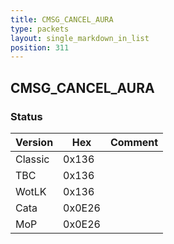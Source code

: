 ```yaml
---
title: CMSG_CANCEL_AURA
type: packets
layout: single_markdown_in_list
position: 311
---
```


## CMSG_CANCEL_AURA

### Status

Version    | Hex        | Comment
---------- | ---------- | ---------- 
Classic    | 0x136      | 
TBC        | 0x136      | 
WotLK      | 0x136      | 
Cata       | 0x0E26     | 
MoP        | 0x0E26     | 